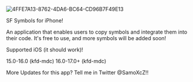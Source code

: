 ![4FFE7A13-8762-4DA6-BC64-CD96B7F49E13](https://github.com/SamoXcZ/SF-iOS/assets/111131419/c04b253b-42fe-4b94-b434-b8439ca0131f)

SF Symbols for iPhone!

An application that enables users to copy symbols and integrate them into their code. It's free to use, and more symbols will be added soon!

Supported iOS (it should work)!

15.0-16.0 (kfd-mdc)
16.0-17.0+ (kfd-mdc)

More Updates for this app?
Tell me in Twitter @SamoXcZ!!
